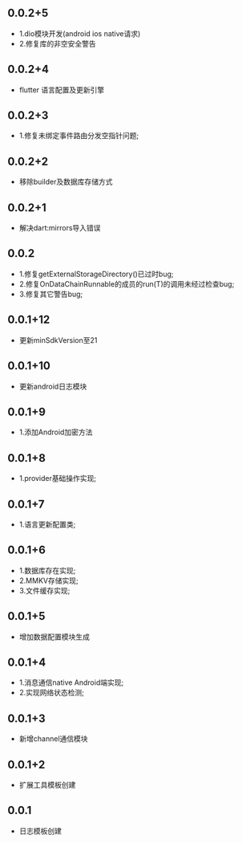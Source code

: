 ## 0.0.2+5
* 1.dio模块开发(android ios native请求)
* 2.修复库的非空安全警告

## 0.0.2+4
* flutter 语言配置及更新引擎

## 0.0.2+3
* 1.修复未绑定事件路由分发空指针问题;

## 0.0.2+2
* 移除builder及数据库存储方式

## 0.0.2+1
* 解决dart:mirrors导入错误

## 0.0.2
* 1.修复getExternalStorageDirectory()已过时bug;
* 2.修复OnDataChainRunnable的成员的run(T)的调用未经过检查bug;
* 3.修复其它警告bug;

## 0.0.1+12

* 更新minSdkVersion至21

## 0.0.1+10

* 更新android日志模块

## 0.0.1+9

* 1.添加Android加密方法

## 0.0.1+8

* 1.provider基础操作实现;

## 0.0.1+7

* 1.语言更新配置类;

## 0.0.1+6

* 1.数据库存在实现;
* 2.MMKV存储实现;
* 3.文件缓存实现;

## 0.0.1+5

* 增加数据配置模块生成

## 0.0.1+4

* 1.消息通信native Android端实现;
* 2.实现网络状态检测;

## 0.0.1+3

* 新增channel通信模块

## 0.0.1+2

* 扩展工具模板创建

## 0.0.1

* 日志模板创建
